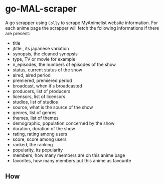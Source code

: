 # go-MAL-scraper
A go scrapper using `Colly` to scrape MyAnimelist website information.
For each anime page the scrapper will fetch the following informations if there are present:

- title
- jtitle , its japanese variation
- synopsis, the cleaned synopsis
- type, TV or movie for example
- n_episodes, the numbers of episodes of the show
- status, current status of the show
- aired, aired period
- premiered, premiered period
- broadcast, when it's broadcasted
- producers, list of producers
- licensors, list of licensors
- studios, list of studios
- source, what is the source of the show
- genres, list of genres
- themes, list of themes
- demographic, population concerned by the show
- duration, duration of the show
- rating, rating among users
- score, score among users
- ranked, the ranking
- popularity, its popularity
- members, how many members are on this anime page
- favorites, how many members put this anime as favourite

## How

